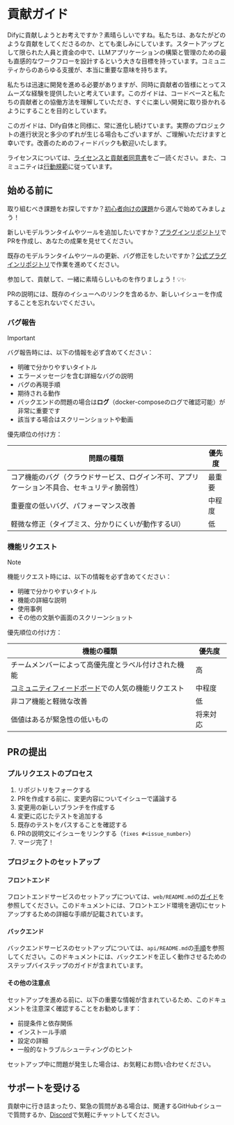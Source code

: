 # 貢献ガイド

Difyに貢献しようとお考えですか？素晴らしいですね。私たちは、あなたがどのような貢献をしてくださるのか、とても楽しみにしています。スタートアップとして限られた人員と資金の中で、LLMアプリケーションの構築と管理のための最も直感的なワークフローを設計するという大きな目標を持っています。コミュニティからのあらゆる支援が、本当に重要な意味を持ちます。

私たちは迅速に開発を進める必要がありますが、同時に貢献者の皆様にとってスムーズな経験を提供したいと考えています。このガイドは、コードベースと私たちの貢献者との協働方法を理解していただき、すぐに楽しい開発に取り掛かれるようにすることを目的としています。

このガイドは、Dify自体と同様に、常に進化し続けています。実際のプロジェクトの進行状況と多少のずれが生じる場合もございますが、ご理解いただけますと幸いです。改善のためのフィードバックも歓迎いたします。

ライセンスについては、[ライセンスと貢献者同意書](../../LICENSE)をご一読ください。また、コミュニティは[行動規範](https://github.com/langgenius/.github/blob/main/CODE_OF_CONDUCT.md)に従っています。

## 始める前に

取り組むべき課題をお探しですか？[初心者向けの課題](https://github.com/langgenius/dify/issues?q=is%3Aissue%20state%3Aopen%20label%3A%22good%20first%20issue%22)から選んで始めてみましょう！

新しいモデルランタイムやツールを追加したいですか？[プラグインリポジトリ](https://github.com/langgenius/dify-plugins)でPRを作成し、あなたの成果を見せてください。

既存のモデルランタイムやツールの更新、バグ修正をしたいですか？[公式プラグインリポジトリ](https://github.com/langgenius/dify-official-plugins)で作業を進めてください。

参加して、貢献して、一緒に素晴らしいものを作りましょう！💡✨

PRの説明には、既存のイシューへのリンクを含めるか、新しいイシューを作成することを忘れないでください。

### バグ報告

> [!IMPORTANT]
> バグ報告時には、以下の情報を必ず含めてください：

- 明確で分かりやすいタイトル
- エラーメッセージを含む詳細なバグの説明
- バグの再現手順
- 期待される動作
- バックエンドの問題の場合は**ログ**（docker-composeのログで確認可能）が非常に重要です
- 該当する場合はスクリーンショットや動画

優先順位の付け方：

| 問題の種類 | 優先度 |
| ------------------------------------------------------------ | --------- |
| コア機能のバグ（クラウドサービス、ログイン不可、アプリケーション不具合、セキュリティ脆弱性） | 最重要 |
| 重要度の低いバグ、パフォーマンス改善 | 中程度 |
| 軽微な修正（タイプミス、分かりにくいが動作するUI） | 低 |

### 機能リクエスト

> [!NOTE]
> 機能リクエスト時には、以下の情報を必ず含めてください：

- 明確で分かりやすいタイトル
- 機能の詳細な説明
- 使用事例
- その他の文脈や画面のスクリーンショット

優先順位の付け方：

| 機能の種類 | 優先度 |
| ------------------------------------------------------------ | --------- |
| チームメンバーによって高優先度とラベル付けされた機能 | 高 |
| [コミュニティフィードボード](https://github.com/langgenius/dify/discussions/categories/feedbacks)での人気の機能リクエスト | 中程度 |
| 非コア機能と軽微な改善 | 低 |
| 価値はあるが緊急性の低いもの | 将来対応 |

## PRの提出

### プルリクエストのプロセス

1. リポジトリをフォークする
1. PRを作成する前に、変更内容についてイシューで議論する
1. 変更用の新しいブランチを作成する
1. 変更に応じたテストを追加する
1. 既存のテストをパスすることを確認する
1. PRの説明文にイシューをリンクする（`fixes #<issue_number>`）
1. マージ完了！

### プロジェクトのセットアップ

#### フロントエンド

フロントエンドサービスのセットアップについては、`web/README.md`の[ガイド](https://github.com/langgenius/dify/blob/main/web/README.md)を参照してください。このドキュメントには、フロントエンド環境を適切にセットアップするための詳細な手順が記載されています。

#### バックエンド

バックエンドサービスのセットアップについては、`api/README.md`の[手順](https://github.com/langgenius/dify/blob/main/api/README.md)を参照してください。このドキュメントには、バックエンドを正しく動作させるためのステップバイステップのガイドが含まれています。

#### その他の注意点

セットアップを進める前に、以下の重要な情報が含まれているため、このドキュメントを注意深く確認することをお勧めします：

- 前提条件と依存関係
- インストール手順
- 設定の詳細
- 一般的なトラブルシューティングのヒント

セットアップ中に問題が発生した場合は、お気軽にお問い合わせください。

## サポートを受ける

貢献中に行き詰まったり、緊急の質問がある場合は、関連するGitHubイシューで質問するか、[Discord](https://discord.gg/8Tpq4AcN9c)で気軽にチャットしてください。
